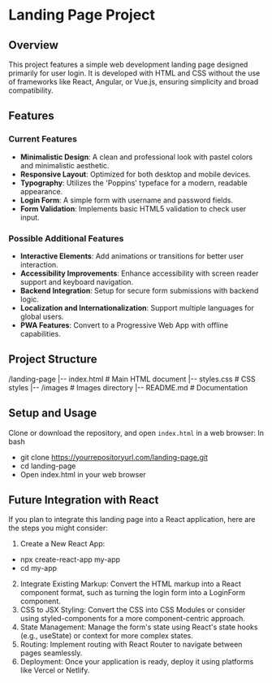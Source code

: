 # Landing Page Project

## Overview
This project features a simple web development landing page designed primarily for user login. It is developed with HTML and CSS without the use of frameworks like React, Angular, or Vue.js, ensuring simplicity and broad compatibility.

## Features

### Current Features
- **Minimalistic Design**: A clean and professional look with pastel colors and minimalistic aesthetic.
- **Responsive Layout**: Optimized for both desktop and mobile devices.
- **Typography**: Utilizes the 'Poppins' typeface for a modern, readable appearance.
- **Login Form**: A simple form with username and password fields.
- **Form Validation**: Implements basic HTML5 validation to check user input.

### Possible Additional Features
- **Interactive Elements**: Add animations or transitions for better user interaction.
- **Accessibility Improvements**: Enhance accessibility with screen reader support and keyboard navigation.
- **Backend Integration**: Setup for secure form submissions with backend logic.
- **Localization and Internationalization**: Support multiple languages for global users.
- **PWA Features**: Convert to a Progressive Web App with offline capabilities.

## Project Structure
/landing-page
|-- index.html # Main HTML document
|-- styles.css # CSS styles
|-- /images # Images directory
|-- README.md # Documentation

## Setup and Usage

Clone or download the repository, and open `index.html` in a web browser:
In bash 
- git clone https://yourrepositoryurl.com/landing-page.git
- cd landing-page
- Open index.html in your web browser

## Future Integration with React
If you plan to integrate this landing page into a React application, here are the steps you might consider:

1. Create a New React App:
- npx create-react-app my-app
- cd my-app
2. Integrate Existing Markup: Convert the HTML markup into a React component format, such as turning the login form into a LoginForm component.
3. CSS to JSX Styling: Convert the CSS into CSS Modules or consider using styled-components for a more component-centric approach.
4. State Management: Manage the form's state using React's state hooks (e.g., useState) or context for more complex states.
5. Routing: Implement routing with React Router to navigate between pages seamlessly.
6. Deployment: Once your application is ready, deploy it using platforms like Vercel or Netlify.